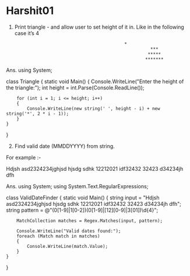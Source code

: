 # Harshit01
1.	Print  triangle - and allow user to set height of it in. Like in the following case it’s 4
                                                 
                                                  *
                                                            ***
                                                           *****
                                                          *******

Ans. 
using System;

class Triangle
{
    static void Main()
    {
        Console.WriteLine("Enter the height of the triangle:");
        int height = int.Parse(Console.ReadLine());

        for (int i = 1; i <= height; i++)
        {
            Console.WriteLine(new string(' ', height - i) + new string('*', 2 * i - 1));
        }
    }
}

2.	Find valid date (MMDDYYYY) from string. 

For example :-

 Hdjsh asd2324234jghjsd hjsdg sdhk  12212021 idf32432 32423 d34234jh dfh 

Ans. 
using System;
using System.Text.RegularExpressions;

class ValidDateFinder
{
    static void Main()
    {
        string input = "Hdjsh asd2324234jghjsd hjsdg sdhk 12212021 idf32432 32423 d34234jh dfh";
        string pattern = @"(0[1-9]|1[0-2])(0[1-9]|[12][0-9]|3[01])\d{4}";
        
        MatchCollection matches = Regex.Matches(input, pattern);
        
        Console.WriteLine("Valid dates found:");
        foreach (Match match in matches)
        {
            Console.WriteLine(match.Value);
        }
    }
}

